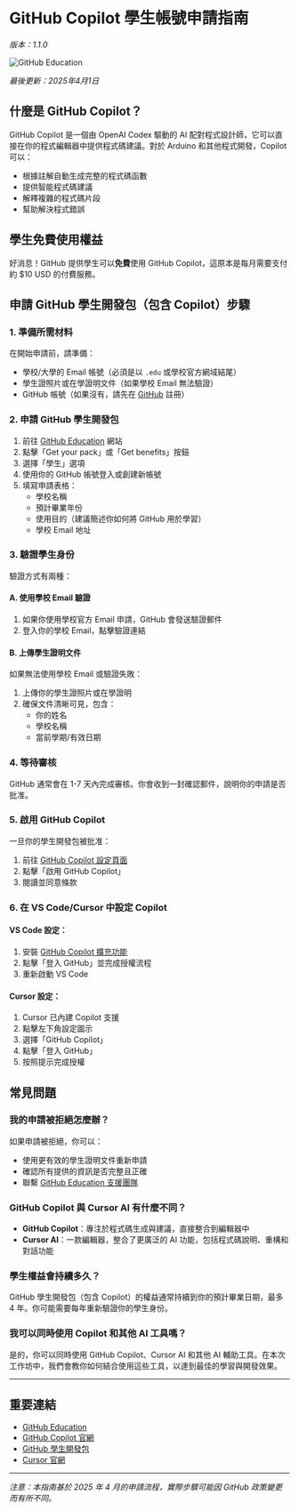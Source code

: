 # GitHub Copilot 學生帳號申請指南

*版本：1.1.0*

![GitHub Education](https://education.github.com/assets/pack/logo-mark-education-69d7e347cfbda85c5f087a9b1bb6ecbc4d3c0539bcb955738d4248cc7798a0c3.svg)

*最後更新：2025年4月1日*

## 什麼是 GitHub Copilot？

GitHub Copilot 是一個由 OpenAI Codex 驅動的 AI 配對程式設計師，它可以直接在你的程式編輯器中提供程式碼建議。對於 Arduino 和其他程式開發，Copilot 可以：

- 根據註解自動生成完整的程式碼函數
- 提供智能程式碼建議
- 解釋複雜的程式碼片段
- 幫助解決程式錯誤

## 學生免費使用權益

好消息！GitHub 提供學生可以**免費**使用 GitHub Copilot，這原本是每月需要支付約 $10 USD 的付費服務。

## 申請 GitHub 學生開發包（包含 Copilot）步驟

### 1. 準備所需材料

在開始申請前，請準備：

- 學校/大學的 Email 帳號（必須是以 `.edu` 或學校官方網域結尾）
- 學生證照片或在學證明文件（如果學校 Email 無法驗證）
- GitHub 帳號（如果沒有，請先在 [GitHub](https://github.com) 註冊）

### 2. 申請 GitHub 學生開發包

1. 前往 [GitHub Education](https://education.github.com/pack) 網站
2. 點擊「Get your pack」或「Get benefits」按鈕
3. 選擇「學生」選項
4. 使用你的 GitHub 帳號登入或創建新帳號
5. 填寫申請表格：
   - 學校名稱
   - 預計畢業年份
   - 使用目的（建議簡述你如何將 GitHub 用於學習）
   - 學校 Email 地址

### 3. 驗證學生身份

驗證方式有兩種：

#### A. 使用學校 Email 驗證
1. 如果你使用學校官方 Email 申請，GitHub 會發送驗證郵件
2. 登入你的學校 Email，點擊驗證連結

#### B. 上傳學生證明文件
如果無法使用學校 Email 或驗證失敗：
1. 上傳你的學生證照片或在學證明
2. 確保文件清晰可見，包含：
   - 你的姓名
   - 學校名稱
   - 當前學期/有效日期

### 4. 等待審核

GitHub 通常會在 1-7 天內完成審核。你會收到一封確認郵件，說明你的申請是否批准。

### 5. 啟用 GitHub Copilot

一旦你的學生開發包被批准：
1. 前往 [GitHub Copilot 設定頁面](https://github.com/settings/copilot)
2. 點擊「啟用 GitHub Copilot」
3. 閱讀並同意條款

### 6. 在 VS Code/Cursor 中設定 Copilot

#### VS Code 設定：
1. 安裝 [GitHub Copilot 擴充功能](https://marketplace.visualstudio.com/items?itemName=GitHub.copilot)
2. 點擊「登入 GitHub」並完成授權流程
3. 重新啟動 VS Code 

#### Cursor 設定：
1. Cursor 已內建 Copilot 支援
2. 點擊左下角設定圖示
3. 選擇「GitHub Copilot」
4. 點擊「登入 GitHub」
5. 按照提示完成授權

## 常見問題

### 我的申請被拒絕怎麼辦？
如果申請被拒絕，你可以：
- 使用更有效的學生證明文件重新申請
- 確認所有提供的資訊是否完整且正確
- 聯繫 [GitHub Education 支援團隊](https://support.github.com/contact/education)

### GitHub Copilot 與 Cursor AI 有什麼不同？
- **GitHub Copilot**：專注於程式碼生成與建議，直接整合到編輯器中
- **Cursor AI**：一款編輯器，整合了更廣泛的 AI 功能，包括程式碼說明、重構和對話功能

### 學生權益會持續多久？
GitHub 學生開發包（包含 Copilot）的權益通常持續到你的預計畢業日期，最多 4 年。你可能需要每年重新驗證你的學生身份。

### 我可以同時使用 Copilot 和其他 AI 工具嗎？
是的，你可以同時使用 GitHub Copilot、Cursor AI 和其他 AI 輔助工具。在本次工作坊中，我們會教你如何結合使用這些工具，以達到最佳的學習與開發效果。

---

## 重要連結

- [GitHub Education](https://education.github.com/)
- [GitHub Copilot 官網](https://github.com/features/copilot)
- [GitHub 學生開發包](https://education.github.com/pack)
- [Cursor 官網](https://cursor.sh)

---

*注意：本指南基於 2025 年 4 月的申請流程，實際步驟可能因 GitHub 政策變更而有所不同。*